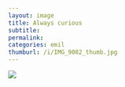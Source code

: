 ```yaml
---
layout: image
title: Always curious
subtitle: 
permalink: 
categories: emil
thumburl: /i/IMG_9082_thumb.jpg
---
```

![]({{site.url}}/i/IMG_9082_thumb.jpg)
